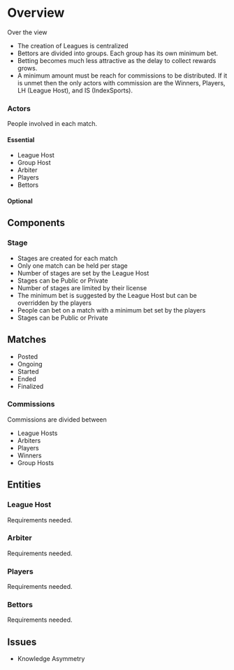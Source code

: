 Overview
============
Over the view

- The creation of Leagues is centralized
- Bettors are divided into groups. Each group has its own minimum bet.
- Betting becomes much less attractive as the delay to collect rewards grows.
- A minimum amount must be reach for commissions to be distributed. If it is unmet then the only 
  actors with commission are the Winners, Players, LH (League Host), and IS (IndexSports). 

### Actors

People involved in each match.

#### Essential
- League Host 
- Group Host
- Arbiter
- Players
- Bettors

#### Optional


Components
-------------

### Stage

- Stages are created for each match
- Only one match can be held per stage
- Number of stages are set by the League Host
- Stages can be Public or Private
- Number of stages are limited by their license
- The minimum bet is suggested by the League Host but can be overridden by the players
- People can bet on a match with a minimum bet set by the players
- Stages can be Public or Private

Matches
-----------
- Posted
- Ongoing
- Started
- Ended
- Finalized

### Commissions

Commissions are divided between
- League Hosts
- Arbiters
- Players
- Winners
- Group Hosts





Entities
----------------
### League Host
Requirements needed.

### Arbiter
Requirements needed.

### Players
Requirements needed.

### Bettors
Requirements needed.


Issues
----------

- Knowledge Asymmetry
